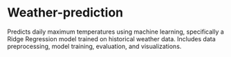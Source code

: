 # Weather-prediction
Predicts daily maximum temperatures using machine learning, specifically a Ridge Regression model trained on historical weather data. Includes data preprocessing, model training, evaluation, and visualizations.
